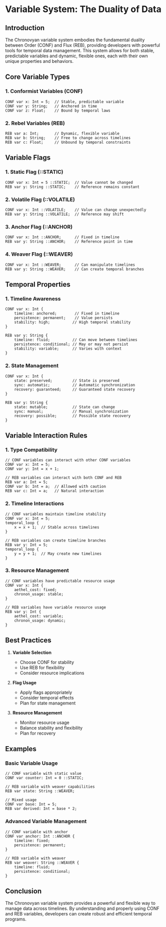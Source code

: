 # Variable System: The Duality of Data

## Introduction
The Chronovyan variable system embodies the fundamental duality between Order (CONF) and Flux (REB), providing developers with powerful tools for temporal data management. This system allows for both stable, predictable variables and dynamic, flexible ones, each with their own unique properties and behaviors.

## Core Variable Types

### 1. Conformist Variables (CONF)
```chronovyan
CONF var x: Int = 5;  // Stable, predictable variable
CONF var y: String;   // Anchored in time
CONF var z: Float;    // Bound by temporal laws
```

### 2. Rebel Variables (REB)
```chronovyan
REB var a: Int;       // Dynamic, flexible variable
REB var b: String;    // Free to change across timelines
REB var c: Float;     // Unbound by temporal constraints
```

## Variable Flags

### 1. Static Flag (::STATIC)
```chronovyan
CONF var x: Int = 5 ::STATIC;  // Value cannot be changed
REB var y: String ::STATIC;    // Reference remains constant
```

### 2. Volatile Flag (::VOLATILE)
```chronovyan
CONF var x: Int ::VOLATILE;    // Value can change unexpectedly
REB var y: String ::VOLATILE;  // Reference may shift
```

### 3. Anchor Flag (::ANCHOR)
```chronovyan
CONF var x: Int ::ANCHOR;      // Fixed in timeline
REB var y: String ::ANCHOR;    // Reference point in time
```

### 4. Weaver Flag (::WEAVER)
```chronovyan
CONF var x: Int ::WEAVER;      // Can manipulate timelines
REB var y: String ::WEAVER;    // Can create temporal branches
```

## Temporal Properties

### 1. Timeline Awareness
```chronovyan
CONF var x: Int {
    timeline: anchored;        // Fixed in timeline
    persistence: permanent;    // Value persists
    stability: high;          // High temporal stability
}

REB var y: String {
    timeline: fluid;          // Can move between timelines
    persistence: conditional; // May or may not persist
    stability: variable;      // Varies with context
}
```

### 2. State Management
```chronovyan
CONF var x: Int {
    state: preserved;         // State is preserved
    sync: automatic;          // Automatic synchronization
    recovery: guaranteed;     // Guaranteed state recovery
}

REB var y: String {
    state: mutable;           // State can change
    sync: manual;             // Manual synchronization
    recovery: possible;       // Possible state recovery
}
```

## Variable Interaction Rules

### 1. Type Compatibility
```chronovyan
// CONF variables can interact with other CONF variables
CONF var x: Int = 5;
CONF var y: Int = x + 1;

// REB variables can interact with both CONF and REB
REB var a: Int = 5;
CONF var b: Int = a;  // Allowed with caution
REB var c: Int = a;   // Natural interaction
```

### 2. Timeline Interactions
```chronovyan
// CONF variables maintain timeline stability
CONF var x: Int = 5;
temporal_loop {
    x = x + 1;  // Stable across timelines
}

// REB variables can create timeline branches
REB var y: Int = 5;
temporal_loop {
    y = y + 1;  // May create new timelines
}
```

### 3. Resource Management
```chronovyan
// CONF variables have predictable resource usage
CONF var x: Int {
    aethel_cost: fixed;
    chronon_usage: stable;
}

// REB variables have variable resource usage
REB var y: Int {
    aethel_cost: variable;
    chronon_usage: dynamic;
}
```

## Best Practices

1. **Variable Selection**
   - Choose CONF for stability
   - Use REB for flexibility
   - Consider resource implications

2. **Flag Usage**
   - Apply flags appropriately
   - Consider temporal effects
   - Plan for state management

3. **Resource Management**
   - Monitor resource usage
   - Balance stability and flexibility
   - Plan for recovery

## Examples

### Basic Variable Usage
```chronovyan
// CONF variable with static value
CONF var counter: Int = 0 ::STATIC;

// REB variable with weaver capabilities
REB var state: String ::WEAVER;

// Mixed usage
CONF var base: Int = 5;
REB var derived: Int = base * 2;
```

### Advanced Variable Management
```chronovyan
// CONF variable with anchor
CONF var anchor: Int ::ANCHOR {
    timeline: fixed;
    persistence: permanent;
}

// REB variable with weaver
REB var weaver: String ::WEAVER {
    timeline: fluid;
    persistence: conditional;
}
```

## Conclusion
The Chronovyan variable system provides a powerful and flexible way to manage data across timelines. By understanding and properly using CONF and REB variables, developers can create robust and efficient temporal programs. 